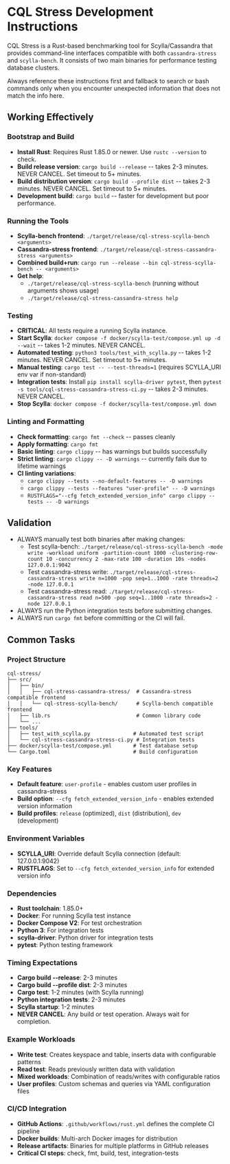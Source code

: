 # CQL Stress Development Instructions

CQL Stress is a Rust-based benchmarking tool for Scylla/Cassandra that provides command-line interfaces compatible with both `cassandra-stress` and `scylla-bench`. It consists of two main binaries for performance testing database clusters.

Always reference these instructions first and fallback to search or bash commands only when you encounter unexpected information that does not match the info here.

## Working Effectively

### Bootstrap and Build
- **Install Rust**: Requires Rust 1.85.0 or newer. Use `rustc --version` to check.
- **Build release version**: `cargo build --release` -- takes 2-3 minutes. NEVER CANCEL. Set timeout to 5+ minutes.
- **Build distribution version**: `cargo build --profile dist` -- takes 2-3 minutes. NEVER CANCEL. Set timeout to 5+ minutes.
- **Development build**: `cargo build` -- faster for development but poor performance.

### Running the Tools
- **Scylla-bench frontend**: `./target/release/cql-stress-scylla-bench <arguments>`
- **Cassandra-stress frontend**: `./target/release/cql-stress-cassandra-stress <arguments>`
- **Combined build+run**: `cargo run --release --bin cql-stress-scylla-bench -- <arguments>`
- **Get help**: 
  - `./target/release/cql-stress-scylla-bench` (running without arguments shows usage)
  - `./target/release/cql-stress-cassandra-stress help`

### Testing
- **CRITICAL**: All tests require a running Scylla instance.
- **Start Scylla**: `docker compose -f docker/scylla-test/compose.yml up -d --wait` -- takes 1-2 minutes. NEVER CANCEL.
- **Automated testing**: `python3 tools/test_with_scylla.py` -- takes 1-2 minutes. NEVER CANCEL. Set timeout to 5+ minutes.
- **Manual testing**: `cargo test -- --test-threads=1` (requires SCYLLA_URI env var if non-standard)
- **Integration tests**: Install `pip install scylla-driver pytest`, then `pytest -s tools/cql-stress-cassandra-stress-ci.py` -- takes 2-3 minutes. NEVER CANCEL.
- **Stop Scylla**: `docker compose -f docker/scylla-test/compose.yml down`

### Linting and Formatting
- **Check formatting**: `cargo fmt --check` -- passes cleanly
- **Apply formatting**: `cargo fmt`
- **Basic linting**: `cargo clippy` -- has warnings but builds successfully  
- **Strict linting**: `cargo clippy -- -D warnings` -- currently fails due to lifetime warnings
- **CI linting variations**:
  - `cargo clippy --tests --no-default-features -- -D warnings`
  - `cargo clippy --tests --features "user-profile" -- -D warnings`
  - `RUSTFLAGS="--cfg fetch_extended_version_info" cargo clippy --tests -- -D warnings`

## Validation
- ALWAYS manually test both binaries after making changes:
  - Test scylla-bench: `./target/release/cql-stress-scylla-bench -mode write -workload uniform -partition-count 1000 -clustering-row-count 10 -concurrency 2 -max-rate 100 -duration 10s -nodes 127.0.0.1:9042`
  - Test cassandra-stress write: `./target/release/cql-stress-cassandra-stress write n=1000 -pop seq=1..1000 -rate threads=2 -node 127.0.0.1`
  - Test cassandra-stress read: `./target/release/cql-stress-cassandra-stress read n=500 -pop seq=1..1000 -rate threads=2 -node 127.0.0.1`
- ALWAYS run the Python integration tests before submitting changes.
- ALWAYS run `cargo fmt` before committing or the CI will fail.

## Common Tasks

### Project Structure
```
cql-stress/
├── src/
│   ├── bin/
│   │   ├── cql-stress-cassandra-stress/  # Cassandra-stress compatible frontend
│   │   └── cql-stress-scylla-bench/      # Scylla-bench compatible frontend  
│   ├── lib.rs                            # Common library code
│   └── ...
├── tools/
│   ├── test_with_scylla.py              # Automated test script
│   └── cql-stress-cassandra-stress-ci.py # Integration tests
├── docker/scylla-test/compose.yml       # Test database setup
└── Cargo.toml                           # Build configuration
```

### Key Features
- **Default feature**: `user-profile` - enables custom user profiles in cassandra-stress
- **Build option**: `--cfg fetch_extended_version_info` - enables extended version information
- **Build profiles**: `release` (optimized), `dist` (distribution), `dev` (development)

### Environment Variables
- **SCYLLA_URI**: Override default Scylla connection (default: 127.0.0.1:9042)
- **RUSTFLAGS**: Set to `--cfg fetch_extended_version_info` for extended version info

### Dependencies
- **Rust toolchain**: 1.85.0+
- **Docker**: For running Scylla test instance
- **Docker Compose V2**: For test orchestration 
- **Python 3**: For integration tests
- **scylla-driver**: Python driver for integration tests
- **pytest**: Python testing framework

### Timing Expectations
- **Cargo build --release**: 2-3 minutes
- **Cargo build --profile dist**: 2-3 minutes  
- **Cargo test**: 1-2 minutes (with Scylla running)
- **Python integration tests**: 2-3 minutes
- **Scylla startup**: 1-2 minutes
- **NEVER CANCEL**: Any build or test operation. Always wait for completion.

### Example Workloads
- **Write test**: Creates keyspace and table, inserts data with configurable patterns
- **Read test**: Reads previously written data with validation
- **Mixed workloads**: Combination of reads/writes with configurable ratios
- **User profiles**: Custom schemas and queries via YAML configuration files

### CI/CD Integration
- **GitHub Actions**: `.github/workflows/rust.yml` defines the complete CI pipeline
- **Docker builds**: Multi-arch Docker images for distribution
- **Release artifacts**: Binaries for multiple platforms in GitHub releases
- **Critical CI steps**: check, fmt, build, test, integration-tests